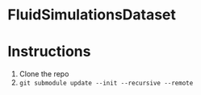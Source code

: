 # FluidSimulationsDataset


# Instructions

1. Clone the repo
2. `git submodule update --init --recursive --remote`